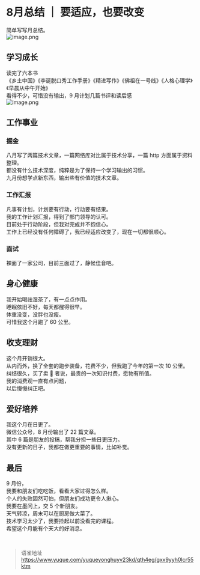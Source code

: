 # 8月总结 ｜ 要适应，也要改变
简单写写月总结。  
![image.png](https://cdn.nlark.com/yuque/0/2023/png/1572912/1693537288613-12aff233-726a-4a59-9ffa-736a885f0d26.png#averageHue=%23d9ecd0&clientId=uddf7f96b-c79d-4&from=paste&height=285&id=u189a32d3&originHeight=569&originWidth=721&originalType=binary&ratio=1&rotation=0&showTitle=false&size=86667&status=done&style=none&taskId=uf9b0157f-83ef-4931-a342-6f418a3b8e3&title=&width=360.5)

## 学习成长

读完了六本书  
《乡土中国》《李诞脱口秀工作手册》《精进写作》《佛祖在一号线》《人格心理学》《早晨从中午开始》  
看得不少，可惜没有输出，9 月计划几篇书评和读后感  
![image.png](https://cdn.nlark.com/yuque/0/2023/png/1572912/1693537567698-58a29ebf-5ae1-4fee-85ba-1953a3d65d2e.png#averageHue=%23f6f6f6&clientId=uddf7f96b-c79d-4&from=paste&height=108&id=u6f3c7c1f&originHeight=216&originWidth=1130&originalType=binary&ratio=1&rotation=0&showTitle=false&size=52705&status=done&style=none&taskId=uf33a2ee0-a495-415e-859c-0d5b8d432a4&title=&width=565)

## 工作事业

### 掘金

八月写了两篇技术文章，一篇网络库对比属于技术分享，一篇 http 方面属于资料整理。  
都没有什么技术深度，纯粹是为了保持一个学习输出的习惯。  
九月份想学点新东西，输出些有价值的技术文章。

### 工作汇报

凡事有计划，计划要有行动，行动要有结果。  
我的工作计划汇报，得到了部门领导的认可。  
目前处于行动阶段，但我对完成并不抱信心。  
工作上已经没有任何障碍了，我已经适应改变了，现在一切都很顺心。

### 面试

裸面了一家公司，目前三面过了，静候佳音吧。

## 身心健康

我开始喝祛湿茶了，有一点点作用。  
睡眠依旧不好，每天都醒得很早。  
体重没变，没胖也没瘦。  
可惜我这个月跑了 60 公里。

## 收支理财

这个月开销很大。  
从内而外，换了全套的跑步装备，花费不少，但我跑了今年的第一次 10 公里。  
纠结很久，买了卖 🍑 者说，最贵的一次知识付费，愿物有所值。  
我的消费观一直有点问题，  
以后慢慢纠正吧。

## 爱好培养

我这个月在日更了。  
微信公众号，8 月份输出了 22 篇文章。  
其中 6 篇是朋友的投稿，帮我分担一些日更压力。  
没有更新的日子，我都在做更重要的事情，比如补觉。

## 最后

9 月份，  
我要和朋友们吃吃饭，看看大家过得怎么样。  
个人的失败固然可怕，但朋友们成功更令人揪心。  
我要在墨问上，交 5 个新朋友。  
天气转凉，周末可以在厨房做大菜了。  
技术学习太少了，我要捡起以前没看完的课程。  
希望这个月能有个天大的好消息。

<br>
  
> 语雀地址 https://www.yuque.com/yuqueyonghuyv23kd/qth4eg/gxx9yyh0lcr55ktm